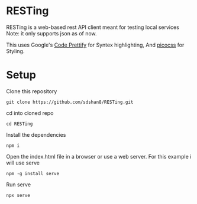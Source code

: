# RESTing
RESTing is a web-based rest API client meant for testing local services
Note: it only supports json as of now.

This uses Google's [Code Prettify](https://github.com/googlearchive/code-prettify) for Syntex highlighting,
And [picocss](https://picocss.com/) for Styling.

# Setup
Clone this repository
```
git clone https://github.com/sdshan8/RESTing.git
```
cd into cloned repo
```
cd RESTing
```
Install the dependencies 
```
npm i
```
Open the index.html file in a browser or use a web server.
For this example i will use serve
```
npm -g install serve
```
Run serve
```
npx serve
```